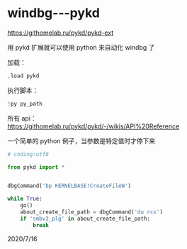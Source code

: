 # windbg---pykd

https://githomelab.ru/pykd/pykd-ext  

用 pykd 扩展就可以使用 python 来自动化 windbg 了  

加载：  
```r
.load pykd
```

执行脚本：  
```r
!py py_path
```

所有 api：  
https://githomelab.ru/pykd/pykd/-/wikis/API%20Reference  

一个简单的 python 例子，当参数是特定值时才停下来  
```python
# coding:utf8

from pykd import *


dbgCommand('bp KERNELBASE!CreateFileW')

while True:
    go()
    about_create_file_path = dbgCommand('du rcx')
    if 'smbv3_plg' in about_create_file_path:
        break
```


2020/7/16  
